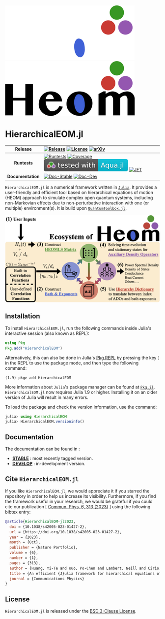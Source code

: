 ![Fancy logo](./docs/src/assets/logo-dark.png#gh-dark-mode-only)
![Fancy logo](./docs/src/assets/logo.png#gh-light-mode-only)

# HierarchicalEOM.jl

| **Release**       | [![Release][release-img]][release-url] [![License][license-img]][license-url] [![arXiv][arxiv-img]][arxiv-url] |
|:-----------------:|:-------------|
| **Runtests**      | [![Runtests][runtests-img]][runtests-url] [![Coverage][codecov-img]][codecov-url] [![Aqua QA][aqua-img]][aqua-url] [![JET][jet-img]][jet-url] |
| **Documentation** | [![Doc-Stable][docs-stable-img]][docs-stable-url] [![Doc-Dev][docs-develop-img]][docs-develop-url] |

[release-img]: https://img.shields.io/github/release/qutip/HierarchicalEOM.jl.svg
[release-url]: https://github.com/qutip/HierarchicalEOM.jl/releases

[license-img]: https://img.shields.io/badge/License-Apache%202.0-blue.svg
[license-url]: https://opensource.org/licenses/Apache-2.0

[arxiv-img]: https://img.shields.io/badge/arXiv-2306.07522-<COLOR>.svg
[arxiv-url]: https://arxiv.org/abs/2306.07522

[runtests-img]: https://github.com/qutip/HierarchicalEOM.jl/actions/workflows/Runtests.yml/badge.svg
[runtests-url]: https://github.com/qutip/HierarchicalEOM.jl/actions/workflows/Runtests.yml

[codecov-img]: https://codecov.io/gh/qutip/HierarchicalEOM.jl/branch/main/graph/badge.svg?token=237Z7F7OOV
[codecov-url]: https://codecov.io/gh/qutip/HierarchicalEOM.jl

[aqua-img]: https://raw.githubusercontent.com/JuliaTesting/Aqua.jl/master/badge.svg
[aqua-url]: https://github.com/JuliaTesting/Aqua.jl

[jet-img]: https://img.shields.io/badge/%F0%9F%9B%A9%EF%B8%8F_tested_with-JET.jl-233f9a
[jet-url]: https://github.com/aviatesk/JET.jl

[docs-stable-img]: https://img.shields.io/badge/docs-stable-blue.svg
[docs-stable-url]: https://qutip.org/HierarchicalEOM.jl/stable/
[docs-develop-img]: https://img.shields.io/badge/docs-dev-blue.svg
[docs-develop-url]: https://qutip.org/HierarchicalEOM.jl/dev/

`HierarchicalEOM.jl` is a numerical framework written in [`Julia`](https://julialang.org/). It provides a user-friendly and efficient tool based on hierarchical equations of motion (HEOM) approach to simulate complex open quantum systems, including non-Markovian effects due to non-perturbative interaction with one (or multiple) environment(s). It is build upon [`QuantumToolbox.jl`](https://github.com/qutip/QuantumToolbox.jl).

![](./docs/src/assets/heom_ecosystem.jpeg)

## Installation
To install `HierarchicalEOM.jl`, run the following commands inside Julia's interactive session (also known as REPL):
```julia
using Pkg
Pkg.add("HierarchicalEOM")
```
Alternatively, this can also be done in Julia's [Pkg REPL](https://julialang.github.io/Pkg.jl/v1/getting-started/) by pressing the key `]` in the REPL to use the package mode, and then type the following command:
```julia-REPL
(1.9) pkg> add HierarchicalEOM
```
More information about `Julia`'s package manager can be found at [`Pkg.jl`](https://julialang.github.io/Pkg.jl/v1/).  
`HierarchicalEOM.jl` now requires Julia 1.9 or higher. Installing it on an older version of Julia will result in many errors.

To load the package and check the version information, use the command:
```julia
julia> using HierarchicalEOM
julia> HierarchicalEOM.versioninfo()
```

## Documentation
The documentation can be found in :
- [**STABLE**](https://qutip.org/HierarchicalEOM.jl/stable) : most recently tagged version.
- [**DEVELOP**](https://qutip.org/HierarchicalEOM.jl/dev/) : in-development version.

## Cite `HierarchicalEOM.jl`
If you like `HierarchicalEOM.jl`, we would appreciate it if you starred the repository in order to help us increase its visibility. Furthermore, if you find the framework useful in your research, we would be grateful if you could cite our publication [ [Commun. Phys. 6, 313 (2023)](https://doi.org/10.1038/s42005-023-01427-2)  ] using the following bibtex entry:
```bib
@article{HierarchicalEOM-jl2023,
  doi = {10.1038/s42005-023-01427-2},
  url = {https://doi.org/10.1038/s42005-023-01427-2},
  year = {2023},
  month = {Oct},
  publisher = {Nature Portfolio},
  volume = {6},
  number = {1},
  pages = {313},
  author = {Huang, Yi-Te and Kuo, Po-Chen and Lambert, Neill and Cirio, Mauro and Cross, Simon and Yang, Shen-Liang and Nori, Franco and Chen, Yueh-Nan},
  title = {An efficient {J}ulia framework for hierarchical equations of motion in open quantum systems},
  journal = {Communications Physics}
}
```

## License
`HierarchicalEOM.jl` is released under the [BSD 3-Clause License](./LICENSE.md).
